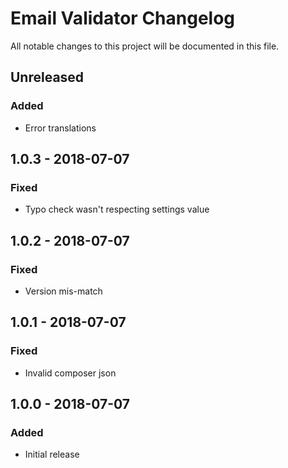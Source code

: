 # Email Validator Changelog

All notable changes to this project will be documented in this file.

## Unreleased

### Added
- Error translations

## 1.0.3 - 2018-07-07

### Fixed
- Typo check wasn't respecting settings value

## 1.0.2 - 2018-07-07

### Fixed
- Version mis-match

## 1.0.1 - 2018-07-07

### Fixed
- Invalid composer json

## 1.0.0 - 2018-07-07

### Added
- Initial release
